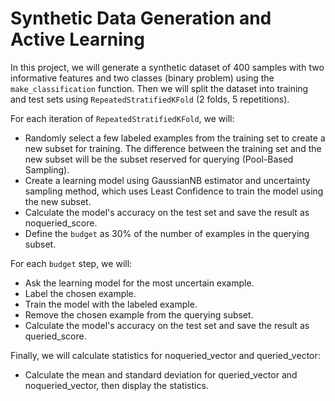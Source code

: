 # Synthetic Data Generation and Active Learning

In this project, we will generate a synthetic dataset of 400 samples with two informative features and two classes (binary problem) using the `make_classification` function. Then we will split the dataset into training and test sets using `RepeatedStratifiedKFold` (2 folds, 5 repetitions).

For each iteration of `RepeatedStratifiedKFold`, we will:

- Randomly select a few labeled examples from the training set to create a new subset for training. The difference between the training set and the new subset will be the subset reserved for querying (Pool-Based Sampling).
- Create a learning model using GaussianNB estimator and uncertainty sampling method, which uses Least Confidence to train the model using the new subset.
- Calculate the model's accuracy on the test set and save the result as noqueried_score.
- Define the `budget` as 30% of the number of examples in the querying subset.

For each `budget` step, we will:

- Ask the learning model for the most uncertain example.
- Label the chosen example.
- Train the model with the labeled example.
- Remove the chosen example from the querying subset.
- Calculate the model's accuracy on the test set and save the result as queried_score.

Finally, we will calculate statistics for noqueried_vector and queried_vector:

- Calculate the mean and standard deviation for queried_vector and noqueried_vector, then display the statistics.
